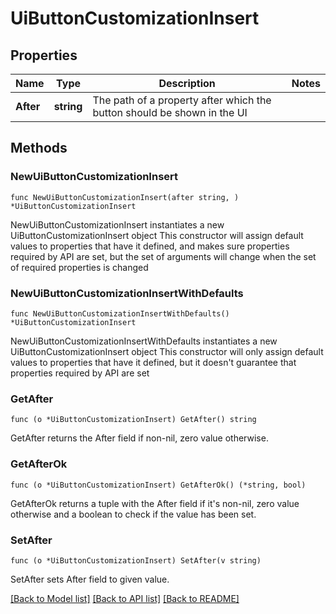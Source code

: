 # UiButtonCustomizationInsert

## Properties

Name | Type | Description | Notes
------------ | ------------- | ------------- | -------------
**After** | **string** | The path of a property after which the button should be shown in the UI | 

## Methods

### NewUiButtonCustomizationInsert

`func NewUiButtonCustomizationInsert(after string, ) *UiButtonCustomizationInsert`

NewUiButtonCustomizationInsert instantiates a new UiButtonCustomizationInsert object
This constructor will assign default values to properties that have it defined,
and makes sure properties required by API are set, but the set of arguments
will change when the set of required properties is changed

### NewUiButtonCustomizationInsertWithDefaults

`func NewUiButtonCustomizationInsertWithDefaults() *UiButtonCustomizationInsert`

NewUiButtonCustomizationInsertWithDefaults instantiates a new UiButtonCustomizationInsert object
This constructor will only assign default values to properties that have it defined,
but it doesn't guarantee that properties required by API are set

### GetAfter

`func (o *UiButtonCustomizationInsert) GetAfter() string`

GetAfter returns the After field if non-nil, zero value otherwise.

### GetAfterOk

`func (o *UiButtonCustomizationInsert) GetAfterOk() (*string, bool)`

GetAfterOk returns a tuple with the After field if it's non-nil, zero value otherwise
and a boolean to check if the value has been set.

### SetAfter

`func (o *UiButtonCustomizationInsert) SetAfter(v string)`

SetAfter sets After field to given value.



[[Back to Model list]](../README.md#documentation-for-models) [[Back to API list]](../README.md#documentation-for-api-endpoints) [[Back to README]](../README.md)


